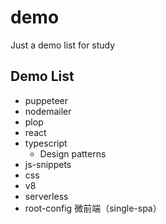 # demo

Just a demo list for study

## Demo List

- puppeteer
- nodemailer
- plop
- react
- typescript
  - Design patterns
- js-snippets
- css
- v8
- serverless
- root-config 微前端（single-spa）
